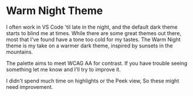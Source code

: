 # Warm Night Theme

I often work in VS Code 'til late in the night, and the default dark theme starts to blind me at times. While there are some great themes out there, most that I've found have a tone too cold for my tastes. The Warm Night theme is my take on a warmer dark theme, inspired by sunsets in the mountains.

The palette aims to meet WCAG AA for contrast. If you have trouble seeing something let me know and I'll try to improve it.

I didn't spend much time on highlights or the Peek view, So these might need improvement.
